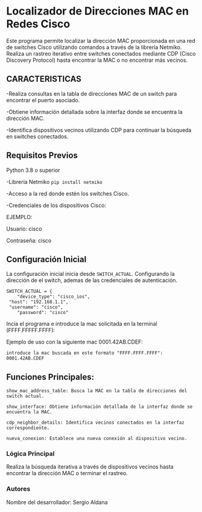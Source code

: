 # Localizador de Direcciones MAC en Redes Cisco


Este programa permite localizar la dirección MAC proporcionada en una red de switches Cisco utilizando comandos a través de la librería Netmiko. Realiza un rastreo iterativo entre switches conectados mediante CDP (Cisco Discovery Protocol) hasta encontrar la MAC o no encontrar más vecinos.

## CARACTERISTICAS
-Realiza consultas en la tabla de direcciones MAC de un switch para encontrar el puerto asociado.

-Obtiene información detallada sobre la interfaz donde se encuentra la dirección MAC.

-Identifica dispositivos vecinos utilizando CDP para continuar la búsqueda en switches conectados.

## Requisitos Previos
Python 3.8 o superior

-Librería Netmiko
`pip install netmiko`

-Acceso a la red donde estén los switches Cisco.

-Credenciales de los dispositivos Cisco:

EJEMPLO:

Usuario: cisco

Contraseña: cisco

## Configuración Inicial

La configuración inicial inicia desde  `SWITCH_ACTUAL`. Configurando la dirección de el switch, ademas de las credenciales de autenticación.
    
	SWITCH_ACTUAL = {
		"device_type": "cisco_ios",
   	 "host": "192.168.1.1",
   	 "username": "cisco",
    	"password": "cisco"
    
Incia el programa e introduce la mac solicitada en la terminal (FFFF.FFFFF.FFFF):

Ejemplo de uso con la siguiente mac 0001.42AB.CDEF: 

    introduce la mac buscada en este formato "FFFF.FFFF.FFFF": 0001.42AB.CDEF

## Funciones Principales:
```
show_mac_address_table: Busca la MAC en la tabla de direcciones del switch actual.

show_interface: Obtiene información detallada de la interfaz donde se encuentra la MAC.

cdp_neighbor_details: Identifica vecinos conectados en la interfaz correspondiente.

nueva_conexion: Establece una nueva conexión al dispositivo vecino.
```
### Lógica Principal
Realiza la búsqueda iterativa a través de dispositivos vecinos hasta encontrar la dirección MAC o terminar el rastreo.

### Autores
Nombre del desarrollador: Sergio Aldana
